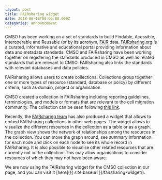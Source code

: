 ```yaml
---
layout: post
title: FAIRsharing widget
date: 2018-06-18T00:00:00.000Z
categories: announcement
---
```


CMSO has been working on a set of standards to build Findable, Acessible, Interoperable and Reusable (or by its acronym, [FAIR](http://dx.doi.org/10.1038/sdata.2016.18) data. [FAIRsharing.org](https://fairsharing.org)
is a curated, informative and educational portal providing information about data and metadata standards. CMSO and FAIRsharing have been working together on registering the standards produced in CMSO as well as related standards that
are relevant to CMSO. FAIRsharing also links the standards with relevant databases and data policies.

FAIRsharing allows users to create collections. Collections group together one or more types of resource (standard, database or policy) by different criteria, such as domain, project or organisation.

CMSO created a collection in FAIRsharing including reporting guidelines, terminologies, and models or formats that are relevant to the cell migration community. The collection can be seen following [this link](https://fairsharing.org/collection/CellMigrationStandardisationOrganisation).

Recently, the [FAIRsharing team](https://fairsharing.org) has also produced a widget that allows to embed FAIRsharing collections in other web pages. The widget allows to visualize the different resources in the collection as a table or as a graph. The
graph view shows the network of relationships among the resources in the collection. You can move the graph around, see summary information for each node and click on each node to see its whole record in FAIRsharing. It is also possible to visualise other related resources
that are currently not in the collection. This may allow organisations to consider resources of which they may not have been aware.

We are now using the FAIRsharing widget for the CMSO collection in our page, and you can visit it [here]({{ site.baseurl }}/fairsharing-widget/).

